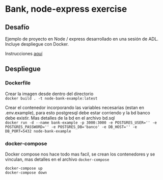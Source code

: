 # Bank, node-express exercise

## Desafío

Ejemplo de proyecto en Node / express desarrollado en una sesión de ADL. Incluye despliegue con Docker.

Instrucciones [aquí](https://github.com/sebavidal10/adl-bank-node-express-exercise/blob/main/Caso%20Full%20Stack%20Developer%20Javascript.pdf)

## Despliegue

### Dockerfile

Crear la imagen desde dentro del directorio  
`docker build . -t node-bank-example:latest`

Crear el contenedor incorporando las variables necesarias (estan en .env.example), para esto postgresql debe estar corriendo y la bd banco debe existir. Mas detalles de la bd en el archivo bd.sql  
`docker run -d --name bank-example -p 3000:3000 -e POSTGRES_USER='' -e POSTGRES_PASSWORD='' -e POSTGRES_DB='banco' -e DB_HOST='' -e DB_PORT=5432 node-bank-example`

### docker-compose

Docker compose nos hace todo mas facil, se crean los contenedores y se vinculan, mas detalles en el archivo `docker-compose`

`docker-compose up`  
`docker-compose down`

